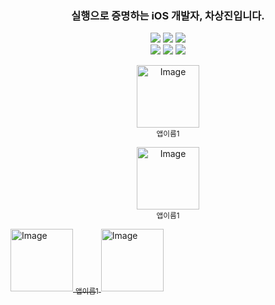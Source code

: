 <h3 align="center">
실행으로 증명하는 iOS 개발자, 차상진입니다.
</h3>
  
<p align="center">
<!-- <img src="https://img.shields.io/badge/Swift-F05138?style=flat-square&logo=Swift&logoColor=white"/></a> -->
<!-- <img src="https://img.shields.io/badge/iOS-000000?style=flat-square&logo=iOS&logoColor=white"/></a> -->
  <img src="https://img.shields.io/badge/SwiftUI-F05138?style=flat-square&logo=Swift&logoColor=white"/></a>
  <img src="https://img.shields.io/badge/UIKit-FFFFFF?style=flat-square&logo=Swift&logoColor=orange"/></a>
  <img src="https://img.shields.io/badge/RxSwift-FF4CB3?style=flat-square&logo=reactivex&logoColor=pink"/></a>
<br>
<img src="https://img.shields.io/badge/Xcode-147EFB?style=flat-square&logo=Xcode&logoColor=white"/></a>
<img src="https://img.shields.io/badge/Figma-A259FF?style=flat-square&logo=Figma&logoColor=white"/></a>
<img src="https://img.shields.io/badge/Notion-000000?style=flat-square&logo=Notion&logoColor=white"/></a>

</p>


<!--
[Top language by commit](http://github-profile-summary-cards.vercel.app/api/cards/most-commit-language?username=SsangG77&theme=tokyonight)
![Top language by repo](http://github-profile-summary-cards.vercel.app/api/cards/repos-per-language?username=SsangG77&theme=tokyonight)

[![Jeasung's github stats](https://github-readme-stats.vercel.app/api?username=SsangG77)](https://github.com/anuraghazra/github-readme-stats)
-->



<p align="center">
  <a href="https://apps.apple.com/app/id123">
      <img width="100" alt="Image" src="https://github.com/user-attachments/assets/8212642f-e9bf-4b90-9ef3-89bde7b6c946" />
  </a>
  <br>
  <sub>앱이름1</sub>
</p>

<p align="center">
  <a href="https://apps.apple.com/app/id123">
      <img width="100" alt="Image" src="https://github.com/user-attachments/assets/8212642f-e9bf-4b90-9ef3-89bde7b6c946" />
  </a>
  <br>
  <sub>앱이름1</sub>
</p>

  <a href="https://apps.apple.com/app/id456">
      <img width="100" alt="Image" src="https://github.com/user-attachments/assets/8212642f-e9bf-4b90-9ef3-89bde7b6c946" />
      <sub>앱이름1</sub>
  </a>

  <a href="https://apps.apple.com/app/id789">
      <img width="100" alt="Image" src="https://github.com/user-attachments/assets/8212642f-e9bf-4b90-9ef3-89bde7b6c946" />
  </a>
